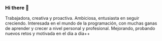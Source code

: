 ### Hi there 👋

<!--
**CarmenVidal/CarmenVidal** is a ✨ _special_ ✨ repository because its `README.md` (this file) appears on your GitHub profile.

Here are some ideas to get you started:

- 🔭 I’m currently working on ...
- 🌱 I’m currently learning ...
- 👯 I’m looking to collaborate on ...
- 🤔 I’m looking for help with ...
- 💬 Ask me about ...
- 📫 How to reach me: ...
- 😄 Pronouns: ...
- ⚡ Fun fact: ...
-->

 Trabajadora, creativa y proactiva.  Ambiciosa, entusiasta en seguir creciendo. 
Interesada en el mundo de la programación, con muchas ganas de aprender y crecer a nivel personal y profesional.
Mejorando, probando nuevos retos y motivada en el dia a dia++
